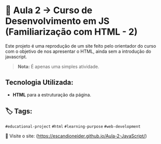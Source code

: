 # 📒 Aula 2 -> Curso de Desenvolvimento em JS (Familiarização com HTML - 2)

Este projeto é uma reprodução de um site feito pelo orientador do curso com o objetivo de nos apresentar o HTML, ainda sem a introdução do javascript.

> **Nota:** É apenas uma simples atividade.

## Tecnologia Utilizada:
- **HTML** para a estruturação da página.

## 🏷️ Tags:
`#educational-project` `#html`
`#learning-purpose`  `#web-development`

🔗 Visite o site: (https://escandioneider.github.io/Aula-2-JavaScript/)
